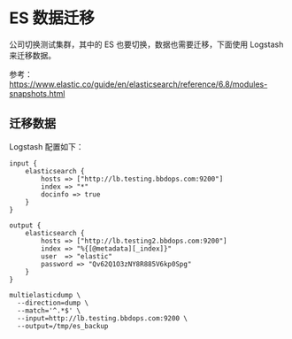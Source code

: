 # ES 数据迁移

公司切换测试集群，其中的 ES 也要切换，数据也需要迁移，下面使用 Logstash 来迁移数据。

参考：https://www.elastic.co/guide/en/elasticsearch/reference/6.8/modules-snapshots.html



## 迁移数据

Logstash 配置如下：

```
input {
    elasticsearch {
        hosts => ["http://lb.testing.bbdops.com:9200"]
        index => "*"
        docinfo => true
    }
}

output {
    elasticsearch {
        hosts => ["http://lb.testing2.bbdops.com:9200"]
        index => "%{[@metadata][_index]}"
        user  => "elastic"
        password => "Qv62Q1O3zNY8R885V6kp0Spg"
    }
}
```

```
multielasticdump \
  --direction=dump \
  --match='^.*$' \
  --input=http://lb.testing.bbdops.com:9200 \
  --output=/tmp/es_backup
```

